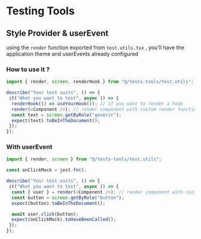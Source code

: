# Testing Tools

## Style Provider & userEvent

using the `render` function exported from `test.utils.tsx` , you'll have the application theme and userEvents already configured

### How to use it ?

```ts
import { render, screen, renderHook } from "@/tests-tools/test.utils";

describe("Your test suits", () => {
 it("What you want to test", async () => {
  renderHook(() => useYourHook()); // if you want to render a hook
  render(<Component />); // render component with custom render function
  const text = screen.getByRole("generic");
  expect(text).toBeInTheDocument();
 });
});
```

### With userEvent

```ts
import { render, screen } from "@/tests-tools/test.utils";

const onClickMock = jest.fn();

describe("Your test suits", () => {
 it("What you want to test", async () => {
  const { user } = render(<Component />); // render component with custom render function and use userEvent
  const button = screen.getByRole("button");
  expect(button).toBeInTheDocument();

  await user.click(button);
  expect(onClickMock).toHaveBeenCalled();
 });
});
```
